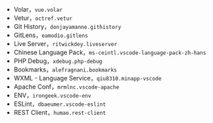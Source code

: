 + Volar，`vue.volar`
+ Vetur，`octref.vetur`
+ Git History，`donjayamanne.githistory`
+ GitLens，`eamodio.gitlens`
+ Live Server，`ritwickdey.liveserver`
+ Chinese Language Pack，`ms-ceintl.vscode-language-pack-zh-hans`
+ PHP Debug，`xdebug.php-debug`
+ Bookmarks，`alefragnani.bookmarks`
+ WXML - Language Service，`qiu8310.minapp-vscode`
+ Apache Conf，`mrmlnc.vscode-apache`
+ ENV，`irongeek.vscode-env`
+ ESLint，`dbaeumer.vscode-eslint`
+ REST Client，`humao.rest-client`